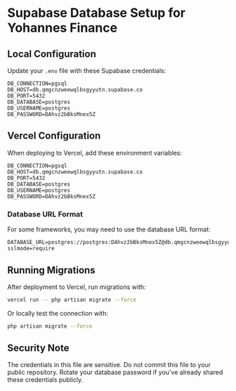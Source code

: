 # Supabase Database Setup for Yohannes Finance

## Local Configuration

Update your `.env` file with these Supabase credentials:

```
DB_CONNECTION=pgsql
DB_HOST=db.qmgcnzweewqlbsgyyutn.supabase.co
DB_PORT=5432
DB_DATABASE=postgres
DB_USERNAME=postgres
DB_PASSWORD=DAhvz2bBksMnex5Z
```

## Vercel Configuration

When deploying to Vercel, add these environment variables:

```
DB_CONNECTION=pgsql
DB_HOST=db.qmgcnzweewqlbsgyyutn.supabase.co
DB_PORT=5432
DB_DATABASE=postgres
DB_USERNAME=postgres
DB_PASSWORD=DAhvz2bBksMnex5Z
```

### Database URL Format

For some frameworks, you may need to use the database URL format:

```
DATABASE_URL=postgres://postgres:DAhvz2bBksMnex5Z@db.qmgcnzweewqlbsgyyutn.supabase.co:5432/postgres?sslmode=require
```

## Running Migrations

After deployment to Vercel, run migrations with:

```bash
vercel run -- php artisan migrate --force
```

Or locally test the connection with:

```bash
php artisan migrate --force
```

## Security Note

The credentials in this file are sensitive. Do not commit this file to your public repository. Rotate your database password if you've already shared these credentials publicly. 